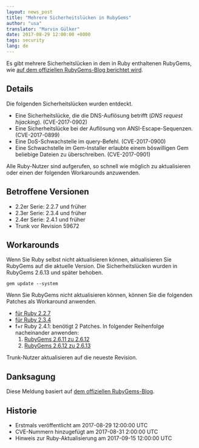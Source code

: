 ```yaml
---
layout: news_post
title: "Mehrere Sicherheitslücken in RubyGems"
author: "usa"
translator: "Marvin Gülker"
date: 2017-08-29 12:00:00 +0000
tags: security
lang: de
---
```


Es gibt mehrere Sicherheitslücken in dem in Ruby enthaltenen RubyGems,
wie [auf dem offiziellen RubyGems-Blog berichtet wird](http://blog.rubygems.org/2017/08/27/2.6.13-released.html).

## Details

Die folgenden Sicherheitslücken wurden entdeckt.

* Eine Sicherheitslücke, die die DNS-Auflösung betrifft (_DNS request hijacking_). (CVE-2017-0902)
* Eine Sicherheitslücke bei der Auflösung von ANSI-Escape-Sequenzen. (CVE-2017-0899)
* Eine DoS-Schwachstelle im query-Befehl. (CVE-2017-0900)
* Eine Schwachstelle im Gem-Installer erlaubte einem böswilligen Gem beliebige Dateien zu überschreiben.  (CVE-2017-0901)

Alle Ruby-Nutzer sind aufgerufen, so schnell wie möglich zu
aktualisieren oder einen der folgenden Workarounds anzuwenden.

## Betroffene Versionen

* 2.2er Serie: 2.2.7 und früher
* 2.3er Serie: 2.3.4 und früher
* 2.4er Serie: 2.4.1 und früher
* Trunk vor Revision 59672

## Workarounds

Wenn Sie Ruby selbst nicht aktualisieren können, aktualisieren Sie
RubyGems auf die aktuelle Version. Die Sicherheitslücken wurden in
RubyGems 2.6.13 und später behoben.

```
gem update --system
```

Wenn Sie RubyGems nicht aktualisieren können, können Sie die folgenden
Patches als Workaround anwenden.

* [für Ruby 2.2.7](https://bugs.ruby-lang.org/attachments/download/6690/rubygems-2613-ruby22.patch)
* [für Ruby 2.3.4](https://bugs.ruby-lang.org/attachments/download/6691/rubygems-2613-ruby23.patch)
* f+r Ruby 2.4.1: benötigt 2 Patches. In folgender Reihenfolge nacheinander anwenden:
  1. [RubyGems 2.6.11 zu 2.6.12](https://bugs.ruby-lang.org/attachments/download/6692/rubygems-2612-ruby24.patch)
  2. [RubyGems 2.6.12 zu 2.6.13](https://bugs.ruby-lang.org/attachments/download/6693/rubygems-2613-ruby24.patch)

Trunk-Nutzer aktualisieren auf die neueste Revision.

## Danksagung

Diese Meldung basiert auf [dem offiziellen RubyGems-Blog](http://blog.rubygems.org/2017/08/27/2.6.13-released.html).

## Historie

* Erstmals veröffentlicht am 2017-08-29 12:00:00 UTC
* CVE-Nummern hinzugefügt am 2017-08-31 2:00:00 UTC
* Hinweis zur Ruby-Aktualisierung am 2017-09-15 12:00:00 UTC
